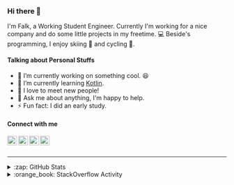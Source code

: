 ### Hi there 👋

I'm Falk, a Working Student Engineer. Currently I'm working for a nice company and do some little projects in my freetime. :computer: Beside's programming, I enjoy skiing :ski: and cycling :bicyclist:.

#### Talking about Personal Stuffs

- 🔭 I’m currently working on something cool. :laughing:
- 🌱 I’m currently learning [Kotlin][kotlin].
- 👯 I love to meet new people!
- 💬 Ask me about anything, I'm happy to help.
- ⚡ Fun fact: I did an early study.

#### Connect with me

[<img align="left" alt="LinkedIn" width="22px" src="https://cdn.jsdelivr.net/npm/simple-icons@v3/icons/linkedin.svg" />][linkedin]
[<img align="left" alt="GitHub" width="22px" src="https://cdn.jsdelivr.net/npm/simple-icons@v3/icons/github.svg" />][github]
[<img align="left" alt="GitLab" width="22px" src="https://cdn.jsdelivr.net/npm/simple-icons@v3/icons/gitlab.svg" />][gitlab]
[<img align="left" alt="Stack Overflow" width="22px" src="https://cdn.jsdelivr.net/npm/simple-icons@v3/icons/stackoverflow.svg" />][stackoverflow]

<br />
<br />

---

<details>
  <summary>:zap: GitHub Stats</summary>
  
  [![Flaxel's github stats](https://github-readme-stats.vercel.app/api?username=flaxel&include_all_commits=true)][github]
</details>

<details>
  <summary>:orange_book: StackOverflow Activity</summary>
  
  <!-- STACKOVERFLOW:START -->
- [Answer by flaxel for How to fix this problem in python in pytube?](https://stackoverflow.com/questions/66932644/how-to-fix-this-problem-in-python-in-pytube/66932833#66932833)
- [Answer by flaxel for What's the Java equivalent of this Kotlin declaration?](https://stackoverflow.com/questions/66932415/whats-the-java-equivalent-of-this-kotlin-declaration/66932478#66932478)
- [Answer by flaxel for How to automatically add default label when making a Github issue?](https://stackoverflow.com/questions/66912157/how-to-automatically-add-default-label-when-making-a-github-issue/66912543#66912543)
- [Answer by flaxel for are there forks and pull requests on clean git?](https://stackoverflow.com/questions/66834904/are-there-forks-and-pull-requests-on-clean-git/66836129#66836129)
- [Answer by flaxel for Check if a String contains an element from a List](https://stackoverflow.com/questions/66483367/check-if-a-string-contains-an-element-from-a-list/66483473#66483473)
<!-- STACKOVERFLOW:END -->
</details>

[stackoverflow]: https://stackoverflow.com/users/10951752/flaxel
[gitlab]: https://gitlab.com/flaxel
[github]: https://github.com/flaxel
[linkedin]: https://www.linkedin.com/in/falk-p-b457211a0/
[kotlin]: https://kotlinlang.org/
